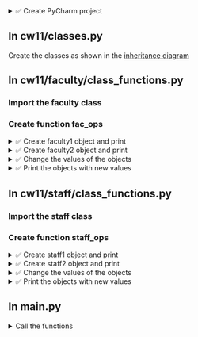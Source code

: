 <details>
  <summary>✅ Create PyCharm project</summary>

  - Create new Pycharm Project
  - Copy main.py from previous assignment
  - Create a directory `cw11`
  - In this directory, create classes.py and copy the code from previous assignment
  - Inside cw11, create two folders `faculty` and `staff`
</details>

## In cw11/classes.py
Create the classes as shown in the [inheritance diagram](https://github.com/suchialex/CINS3002-CW11/blob/main/Diagram.pdf)

## In cw11/faculty/class_functions.py
### Import the faculty class
### Create function fac_ops

<details>
  <summary>✅ Create faculty1 object and print</summary>

  - Inside fac_ops body
  - Create new faculty, by creating an object of the Faculty class and call it faculty1
  - Set name = Margaret Ruth, phone = 3182789456, email = mruth@ed.edu, department = BUS, pay = 45000, tenure = 9
  - Pass arguments name, phone, email, department, pay, tenure when you create the object faculty1
  - Call the str method and print all the details of faculty1
</details>

<details>
  <summary>✅ Create faculty2 object and print</summary>
  
  - Create another faculty object and call it faculty2
  - Set name =Jeffrey Watson, phone = 3182159753, email = jwatson@ed.edu, department = HIST, pay = 46000, tenure = 12
  - Pass arguments name, phone, email, department, pay, tenure when you create the object faculty2
  - Call the str method and print all the details of faculty2
</details>

<details>
  <summary>✅ Change the values of the objects</summary>
  
  - Change faculty1’s email to ruth@ed.edu (Can you? If yes, why not?)
  - Change faculty2’s phone number to 3181258753
  - Get faculty1’s name and print it
  - Get faculty2’s pay and print it
  - Change the faculty1’s tenure to 12
</details>

<details>
  <summary>✅ Print the objects with new values</summary>

  - Call the str method and print all the details of faculty1
  - Call the str method and print all the details of faculty2
</details>

## In cw11/staff/class_functions.py
### Import the staff class
### Create function staff_ops

<details>
  <summary>✅ Create staff1 object and print</summary>
  
  - Inside staff_ops body
  - Create new staff, by creating an object of the Staff class and call it staff1
  - Set name = Ian West, phone = 3183421158, email = iwest@ed.edu, department = IT, pay = 55000, role = admin
  - Pass arguments name, phone, email, major, department, pay, role when you create the object staff1
  - Call the str method and print all the details of staff1
</details>

<details>
  <summary>✅ Create staff2 object and print</summary>
  
  - Create another student object and call it staff2
  - Set name = Gwen Taylor, phone = 3181521356, email = gtaylor@ed.edu, department = OMC, pay = 58000, role = supervisor
  - Pass arguments name, phone, email, major, department, pay, role when you create the object staff2
  - Call the str method and print all the details of staff2
</details>

<details>
  <summary>✅ Change the values of the objects</summary>
  
  - Change staff2’s email to taylor@ed.edu
  - Change staff1’s department to OIT
  - Get staff2’s name and print it
  - Get staff1’s pay and print it
  - Change the staff2’s phone to 2254561891
</details>

<details>
  <summary>✅ Print the objects with new values</summary>
  
  - Call the str method and print all the details of staff
  - Call the str method and print all the details of staff2
</details>

## In main.py

<details>
  <summary>
    Call the functions
  </summary>
  
  - Import the class functions from both faculty and staff folders
  - Call fac_ops and staff_ops
  - Execute and test your code
</details>
